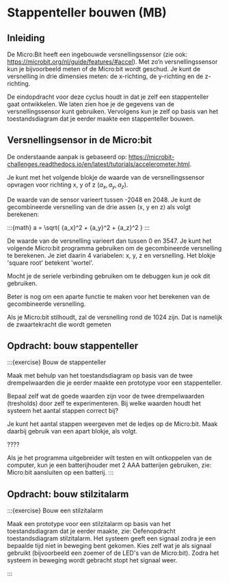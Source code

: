 # Stappenteller bouwen (MB)

## Inleiding

De Micro:Bit heeft een ingebouwde versnellingssensor (zie  ook: https://microbit.org/nl/guide/features/#accel). Met zo’n versnellingssensor kun je bijvoorbeeld meten of de Micro:bit wordt geschud. Je kunt de versnelling in drie dimensies meten: de x-richting, de y-richting en de z-richting.

De eindopdracht voor deze cyclus houdt in dat je zelf een stappenteller gaat ontwikkelen. We laten zien hoe je de gegevens van de versnellingssensor kunt gebruiken. Vervolgens kun je zelf op basis van het toestandsdiagram dat je eerder maakte een stappenteller bouwen.

## Versnellingsensor in de Micro:bit

De onderstaande aanpak is gebaseerd op: https://microbit-challenges.readthedocs.io/en/latest/tutorials/accelerometer.html.

Je kunt met het volgende blokje de waarde van de versnellingssensor opvragen voor richting x, y of z ($a_x, a_y, a_z$).

De waarde van de sensor varieert tussen -2048 en 2048. Je kunt de gecombineerde versnelling van de drie assen (x, y en z) als volgt berekenen:
  
:::{math}
  a = \sqrt{ {a_x}^2 + {a_y}^2 + {a_z}^2 }
:::

De waarde van de versnelling varieert dan tussen 0 en 3547. Je kunt het volgende Micro:bit programma gebruiken om de gecombineerde versnelling te berekenen. Je ziet daarin 4 variabelen: x, y, z en versnelling. Het blokje 'square root' betekent 'wortel'.



Mocht je de seriele verbinding gebruiken om te debuggen kun je ook dit gebruiken.



Beter is nog om een aparte functie te maken voor het berekenen van de gecombineerde versnelling.



Als je Micro:bit stilhoudt, zal de versnelling rond de 1024 zijn. Dat is namelijk de zwaartekracht die wordt gemeten

## Opdracht: bouw stappenteller

:::{exercise} Bouw de stappenteller

Maak met behulp van het toestandsdiagram op basis van de twee drempelwaarden die je eerder maakte een prototype voor een stappenteller.

Bepaal zelf wat de goede waarden zijn voor de twee drempelwaarden (tresholds) door zelf te experimenteren. Bij welke waarden houdt het systeem het aantal stappen correct bij?

Je kunt het aantal stappen weergeven met de ledjes op de Micro:bit. Maak daarbij gebruik van een apart blokje, als volgt.

????

Als je het programma uitgebreider wilt testen en wilt ontkoppelen van de computer, kun je een batterijhouder met 2 AAA batterijen gebruiken, zie: Micro:bit aansluiten op een batterij.
:::


## Opdracht: bouw stilzitalarm

:::{exercise} Bouw een stilzitalarm

Maak een prototype voor een stilzitalarm op basis van het toestandsdiagram dat je eerder maakte, zie: Oefenopdracht toestandsdiagram stilzitalarm. Het systeem geeft een signaal zodra je een bepaalde tijd niet in beweging bent gekomen. Kies zelf wat je als signaal gebruikt (bijvoorbeeld een zoemer of de LED's van de Micro:bit). Zodra het systeem in beweging wordt gebracht stopt het signaal weer.

:::